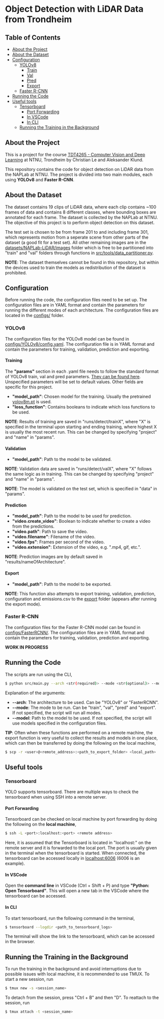 # Object Detection with LiDAR Data from Trondheim

## Table of Contents

- [About the Project](#about-the-project)
- [About the Dataset](#about-the-dataset)
- [Configuration](#configuration)
  - [YOLOv8](#yolov8)
    - [Train](#train)
    - [Val](#val)
    - [Pred](#pred)
    - [Export](#export)
  - [Faster R-CNN](#faster-r-cnn)
- [Running the Code](#running-the-code)
- [Useful tools](#useful-tools)
  - [Tensorboard](#tensorboard)
    - [Port Forwarding](#port-forwarding)
    - [In VSCode](#in-vscode)
    - [In CLI](#in-cli)
  - [Running the Training in the Background](#running-the-training-in-the-background)

## About the Project

This is a project for the course [TDT4265 - Computer Vision and Deep Learning](https://www.ntnu.edu/studies/courses/TDT4265#tab=omEmnet) at NTNU, Trondheim by Christian Le and Aleksander Klund.

This repository contains the code for object detection on LiDAR data from the NAPLab at NTNU. The project is divided into two main modules, each using **YOLOv8** and **Faster R-CNN**.

## About the Dataset

The dataset contains 19 clips of LiDAR data, where each clip contains ~100 frames of data and contains 8 different classes, where bounding boxes are annotated for each frame. The dataset is collected by the NAPLab at NTNU.
The objective of this project is to perform object detection on this dataset.

The test set is chosen to be from frame 201 to and including frame 301, which represents motion from a seperate scene from other parts of the dataset (a good fit for a test set).
All other remaining images are in the [datasets/NAPLab-LiDAR/images](datasets/NAPLab-LiDAR/images/) folder which is free to be partitioned into "train" and "val" folders through functions in [src/tools/data_partitioner.py](src/tools/data_partitioner.py).

**NOTE**: The dataset themselves cannot be found in this repository, but within the devices used to train the models as redistribution of the dataset is prohibited.

## Configuration

Before running the code, the configuration files need to be set up. The configuration files are in YAML format and contain the parameters for running the different modes of each architecture. The configuration files are located in the [configs/](configs/) folder.

### YOLOv8

The configuration files for the YOLOv8 model can be found in [configs/YOLOv8/config.yaml](configs/YOLOv8/config.yaml). The configuration file is in YAML format and contain the parameters for training, validation, prediction and exporting.

#### Training

The **"params"** section in each .yaml file needs to follow the standard format of YOLOv8 train, val and pred parameters. <u>[They can be found here](https://github.com/ultralytics/ultralytics/blob/main/ultralytics/cfg/default.yaml)</u>. Unspecified parameters will be set to default values. Other fields are specific for this project.

* **"model_path"**: Chosen model for the training. Usually the pretrained [yolov8m.pt](https://github.com/ultralytics/ultralytics/blob/main/ultralytics/data/explorer/gui/dash.py#L37-L41) is used.
* **"loss_function"**: Contains booleans to indicate which loss functions to be used.

**NOTE**: Results of training are saved in "runs/detect/trainX", where "X" is specified in the terminal upon starting and ending training, where highest X is usually the most recent run. This can be changed by specifying "project" and "name" in "params".

#### Validation

* **"model_path"**: Path to the model to be validated.

**NOTE**: Validation data are saved in "runs/detect/valX", where "X" follows the same logic as in training. This can be changed by specifying "project" and "name" in "params".

**NOTE**: The model is validated on the test set, which is specified in "data" in "params".

#### Prediction

* **"model_path"**: Path to the model to be used for prediction.
* **"video.create_video"**: Boolean to indicate whether to create a video from the predictions.
* **"video.path"**: Path to save the video.
* **"video.filename"**: Filename of the video.
* **"video.fps"**: Frames per second of the video.
* **"video.extension"**: Extension of the video, e.g. ".mp4, gif, etc.".

**NOTE**: Prediction images are by default saved in "results/nameOfArchitecture".

#### Export

* **"model_path"**: Path to the model to be exported.

**NOTE**: This function also attempts to export training, validation, prediction, configuration and emissions.csv to the [export](export/) folder (appears after running the export mode).

### Faster R-CNN

The configuration files for the Faster R-CNN model can be found in [configs/FasterRCNN/](configs/FasterRCNN). The configuration files are in YAML format and contain the parameters for training, validation, prediction and exporting.

**WORK IN PROGRESS**

## Running the Code

The scripts are run using the CLI,

```bash
$ python src/main.py --arch <str(required)> --mode <str(optional)> --model <str(optional)>
```

Explanation of the arguments:
* **--arch**: The architecture to be used. Can be "YOLOv8" or "FasterRCNN".
* **--mode**: The mode to be run. Can be "train", "val", "pred" and "export". If not specified, the script will run all modes.
* **--model**: Path to the model to be used. If not specified, the script will use models specified in the configuration files.

**TIP**: Often when these functions are performed on a remote machine, the export function is very useful to collect the results and models in one place, which can then be transferred by doing the following on the local machine,

```bash
$ scp -r <user>@<remote_address>:<path_to_export_folder> <local_path>
```

## Useful tools

### Tensorboard

YOLO supports tensorboard. There are multiple ways to check the tensorboard when using SSH into a remote server. 

#### Port Forwarding
Tensorboard can be checked on local machine by port forwarding by doing the following on the **local machine**,

```bash
$ ssh -L <port>:localhost:<port> <remote address>
```

Here, it is assumed that the Tensorboard is located in "localhost:<port>" on the remote server and it is forwarded to the local port. The port is usually given in the terminal when the tensorboard is started. When connected, the tensorboard can be accessed locally in [localhost:6006](https://localhost:6006) (6006 is an example).

#### In VSCode

Open the **command line** in VSCode (Ctrl + Shift + P) and type **"Python: Open Tensorboard"**. This will open a new tab in the VSCode where the tensorboard can be accessed.

#### In CLI

To start tensorboard, run the following command in the terminal,

```bash
$ tensorboard --logdir <path_to_tensorboard_logs>
```

The terminal will show the link to the tensorboard, which can be accessed in the browser.

## Running the Training in the Background

To run the training in the background and avoid interruptions due to possible issues with local machine, it is recommended to use TMUX. To start a new session, run

```bash
$ tmux new -s <session_name>
```

To detach from the session, press "Ctrl + B" and then "D". To reattach to the session, run

```bash
$ tmux attach -t <session_name>
```
